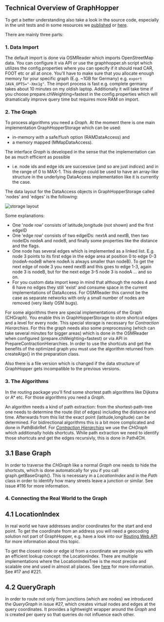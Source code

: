 ## Technical Overview of GraphHopper

To get a better understanding also take a look in the source code, especially in the unit tests and in 
some resources we [published](http://karussell.wordpress.com/2014/01/23/graphhopper-news-article-in-java-magazine-and-fosdem-2014/)
or [here](http://graphhopper.com/public/slides/).

There are mainly three parts:

### 1. Data Import

The default import is done via OSMReader which imports OpenStreetMap data. You can configure it via API 
or use the graphhopper.sh script which utilizes the config.properties where you can specify if it should 
read CAR, FOOT etc or all at once. You'll have to make sure that you allocate enough memory for your 
specific graph (E.g. ~1GB for Germany) e.g. `export JAVA_OPTS="-Xmx1g"`. The import process is fast e.g. 
complete germany takes about 10 minutes on my oldish laptop. Additionally it will take time if you choose 
prepare.chWeighting=fastest in the config.properties which will dramatically improve query time
but requires more RAM on import.

### 2. The Graph

To process algorithms you need a _Graph_. At the moment there is one main implementation GraphHopperStorage 
which can be used: 
  * in-memory with a safe/flush option (RAMDataAccess) and 
  * a memory mapped (MMapDataAccess).

The interface _Graph_ is developed in the sense that the implementation can be as much efficient as possible
 - i.e. node ids and edge ids are successive (and so are just _indices_) and in the range of 0 to MAX-1. 
This design could be used to have an array-like structure in the underlying DataAccess implementation like 
it is currently the case.

The data layout for the DataAccess objects in GraphHopperStorage called 'nodes' and 'edges' is the following:

![storage layout](http://karussell.files.wordpress.com/2013/08/wiki-graph.png)

Some explanations:
 * One 'node row' consists of latitude,longitude (not shown) and the first edgeID
 * One 'edge row' consists of two edgeIDs: nextA and nextB, then two nodeIDs nodeA and nodeB, and finally some properties like the distance and the flags.
 * One node has several edges which is implemented as a linked list. E.g. node 3 points to its first edge in the edge area at position 0 to edge 0-3 (nodeA-nodeB where nodeA is always smaller than nodeB). To get the next edge of node 3 you need nextB and this goes to edge 1-3, again node 3 is nodeB, but for the next edge 3-5 node 3 is nodeA ... and so on.
 * For you custom data import keep in mind that although the nodes 4 and 6 have no edges they still 'exist' and consume space in the current implementations of DataAccess. For OSMReader this cannot be the case as separate networks with only a small number of nodes are removed (very likely OSM bugs).

For some algorithms there are special implementations of the Graph (CHGraph). You enable this in GraphHopperStorage
to store shortcut edges and a level for every node. This special storage is necessary for _Contraction Hierarchies_. 
For this the graph needs also some preprocessing (which can take several minutes for bigger areas) 
which is done in the OSMReader when configured (prepare.chWeighting=fastest) or via API in PrepareContractionHierarchies. 
In order to use the shortcuts and get the benefits of the optimized graph you must use the algorithm returned from 
createAlgo() in the preparation class.

Also there is a file version which is changed if the data structure of GraphHopper gets incompatible to the previous versions.

### 3. The Algorithms

In the routing package you'll find some shortest path algorithms like Dijkstra or A* etc. For those 
algorithms you need a _Graph_.

An algorithm needs a kind of path extraction: from the shortest-path-tree one needs to determine the route 
(list of edges) including the distance and time. Afterwards from this list the exact point (latitude,longitude) 
can be determined. For bidirectional algorithms this is a bit more complicated and done in PathBidirRef. 
For [_Contraction Hierarchies_](http://ad-wiki.informatik.uni-freiburg.de/teaching/EfficientRoutePlanningSS2012)
 we use the _CHGraph_ which additionally holds shortcuts. While path extraction we need to identify those
 shortcuts and get the edges recursivly, this is done in Path4CH.

## 3.1 Base Graph

In order to traverse the _CHGraph_ like a normal _Graph_ one needs to hide the shortcuts, which
is done automatically for you if you call graph.getBaseGraph(). This is necessary in a 
_LocationIndex_ and in the _Path_ class in order to identify how many streets leave a junction
or similar. See issue #116 for more information.


### 4. Connecting the Real World to the Graph

## 4.1 LocationIndex

In real world we have addresses and/or coordinates for the start and end point. 
To get the coordinate from an address you will need a geocoding solution not part of GraphHopper,
e.g. have a look into our [Routing Web API](http://graphhopper.com/#enterprise) for more information about this topic.

To get the closest node or edge id from a coordinate we provide you with an efficient lookup concept:
the LocationIndex. There are multiple implementations
where the LocationIndexTree is the most precise and scalable one and used in almost all places.
See [here](./location-index.md) for more information. See #17 and #221.


## 4.2 QueryGraph

In order to route not only from junctions (which are nodes) we introduced the _QueryGraph_ in issue #27,
which creates virtual nodes and edges at the query coordinates. It provides a lightweight wrapper around
the _Graph_ and is created per query so that queries do not influence each other.
